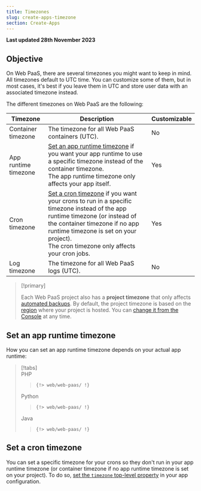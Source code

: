 ```yaml
---
title: Timezones
slug: create-apps-timezone
section: Create-Apps
---
```


**Last updated 28th November 2023**



## Objective  

On Web PaaS, there are several timezones you might want to keep in mind.
All timezones default to UTC time.
You can customize some of them, but in most cases,
it's best if you leave them in UTC
and store user data with an associated timezone instead.

The different timezones on Web PaaS are the following:

| Timezone             | Description                                  |Customizable  |
|----------------------|----------------------------------------------|--------------|
| Container timezone   | The timezone for all Web PaaS containers (UTC). |No            |
| App runtime timezone | [Set an app runtime timezone](#set-an-app-runtime-timezone) if you want your app runtime to use a specific timezone instead of the container timezone.<BR>The app runtime timezone only affects your app itself.                | Yes         |
| Cron timezone        | [Set a cron timezone](#set-a-cron-timezone) if you want your crons to run in a specific timezone instead of the app runtime timezone (or instead of the container timezone if no app runtime timezone is set on your project). <BR>The cron timezone only affects your cron jobs.                          | Yes         |
| Log timezone         | The timezone for all Web PaaS logs (UTC).      | No           |

> [!primary]  
> 
> Each Web PaaS project also has a **project timezone** that only affects [automated backups](../environments/backup.md#use-automated-backups).
> By default, the project timezone is based on the [region](../create-apps-development/regions) where your project is hosted.
> You can [change it from the Console](../create-apps-projects/change-project-timezone) at any time.
> 
> 

## Set an app runtime timezone

How you can set an app runtime timezone depends on your actual app runtime:

> [!tabs]      
> PHP     
>> ```      
>> {!> web/web-paas/ !}  
>> ```     
> Python     
>> ```      
>> {!> web/web-paas/ !}  
>> ```     
> Java     
>> ```      
>> {!> web/web-paas/ !}  
>> ```     

## Set a cron timezone

You can set a specific timezone for your crons so they don't run in your app runtime timezone (or container timezone if no app runtime timezone is set on your project).
To do so, [set the `timezone` top-level property](../create-apps/app-reference.md#top-level-properties) in your app configuration.
